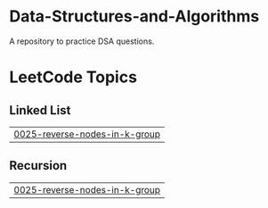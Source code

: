 # Data-Structures-and-Algorithms
A repository to practice DSA questions.

<!---LeetCode Topics Start-->
# LeetCode Topics
## Linked List
|  |
| ------- |
| [0025-reverse-nodes-in-k-group](https://github.com/ayushrakesh/Data-Structures-and-Algorithms/tree/master/0025-reverse-nodes-in-k-group) |
## Recursion
|  |
| ------- |
| [0025-reverse-nodes-in-k-group](https://github.com/ayushrakesh/Data-Structures-and-Algorithms/tree/master/0025-reverse-nodes-in-k-group) |
<!---LeetCode Topics End-->